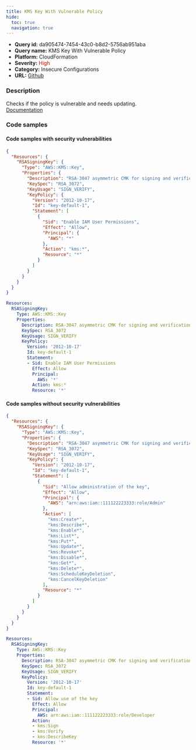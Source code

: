 ```yaml
---
title: KMS Key With Vulnerable Policy
hide:
  toc: true
  navigation: true
---
```


<style>
  .highlight .hll {
    background-color: #ff171742;
  }
  .md-content {
    max-width: 1100px;
    margin: 0 auto;
  }
</style>

-   **Query id:** da905474-7454-43c0-b8d2-5756ab951aba
-   **Query name:** KMS Key With Vulnerable Policy
-   **Platform:** CloudFormation
-   **Severity:** <span style="color:#C00">High</span>
-   **Category:** Insecure Configurations
-   **URL:** [Github](https://github.com/Checkmarx/kics/tree/master/assets/queries/cloudFormation/aws/kms_key_with_full_permissions)

### Description
Checks if the policy is vulnerable and needs updating.<br>
[Documentation](https://docs.aws.amazon.com/AWSCloudFormation/latest/UserGuide/aws-resource-kms-key.html#cfn-kms-key-keypolicy)

### Code samples
#### Code samples with security vulnerabilities
```json title="Positive test num. 1 - json file" hl_lines="8 9 4 5"
{
  "Resources": {
    "RSASigningKey": {
      "Type": "AWS::KMS::Key",
      "Properties": {
        "Description": "RSA-3047 asymmetric CMK for signing and verification",
        "KeySpec": "RSA_3072",
        "KeyUsage": "SIGN_VERIFY",
        "KeyPolicy": {
          "Version": "2012-10-17",
          "Id": "key-default-1",
          "Statement": [
            {
              "Sid": "Enable IAM User Permissions",
              "Effect": "Allow",
              "Principal": {
                "AWS": "*"
              },
              "Action": "kms:*",
              "Resource": "*"
            }
          ]
        }
      }
    }
  }
}

```
```yaml title="Positive test num. 2 - yaml file" hl_lines="8 9 4 5"
Resources:
  RSASigningKey:
    Type: AWS::KMS::Key
    Properties:
      Description: RSA-3047 asymmetric CMK for signing and verification
      KeySpec: RSA_3072
      KeyUsage: SIGN_VERIFY
      KeyPolicy:
        Version: '2012-10-17'
        Id: key-default-1
        Statement:
        - Sid: Enable IAM User Permissions
          Effect: Allow
          Principal:
            AWS: '*'
          Action: kms:*
          Resource: '*'

```


#### Code samples without security vulnerabilities
```json title="Negative test num. 1 - json file"
{
  "Resources": {
    "RSASigningKey": {
      "Type": "AWS::KMS::Key",
      "Properties": {
        "Description": "RSA-3047 asymmetric CMK for signing and verification",
        "KeySpec": "RSA_3072",
        "KeyUsage": "SIGN_VERIFY",
        "KeyPolicy": {
          "Version": "2012-10-17",
          "Id": "key-default-1",
          "Statement": [
            {
              "Sid": "Allow administration of the key",
              "Effect": "Allow",
              "Principal": {
                "AWS": "arn:aws:iam::111122223333:role/Admin"
              },
              "Action": [
                "kms:Create*",
                "kms:Describe*",
                "kms:Enable*",
                "kms:List*",
                "kms:Put*",
                "kms:Update*",
                "kms:Revoke*",
                "kms:Disable*",
                "kms:Get*",
                "kms:Delete*",
                "kms:ScheduleKeyDeletion",
                "kms:CancelKeyDeletion"
              ],
              "Resource": "*"
            }
          ]
        }
      }
    }
  }
}

```
```yaml title="Negative test num. 2 - yaml file"
Resources:
  RSASigningKey:
    Type: AWS::KMS::Key
    Properties:
      Description: RSA-3047 asymmetric CMK for signing and verification
      KeySpec: RSA_3072
      KeyUsage: SIGN_VERIFY
      KeyPolicy:
        Version: '2012-10-17'
        Id: key-default-1
        Statement:
        - Sid: Allow use of the key
          Effect: Allow
          Principal:
            AWS: arn:aws:iam::111122223333:role/Developer
          Action:
          - kms:Sign
          - kms:Verify
          - kms:DescribeKey
          Resource: '*'

```
